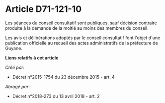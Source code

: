 # Article D71-121-10

Les séances du conseil consultatif sont publiques, sauf décision contraire produite à la demande de la moitié au moins des
membres du conseil. 

Les avis et délibérations adoptés par le conseil consultatif font l'objet d'une publication officielle au recueil des actes
administratifs de la préfecture de Guyane.

**Liens relatifs à cet article**

_Créé par_:

  - Décret n°2015-1754 du 23 décembre 2015 - art. 4

_Abrogé par_:

  - Décret n°2018-273 du 13 avril 2018 - art. 2
